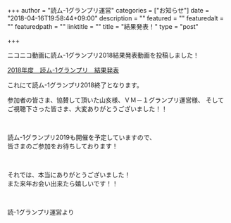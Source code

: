 +++
author = "読ム-1グランプリ運営"
categories = ["お知らせ"]
date = "2018-04-16T19:58:44+09:00"
description = ""
featured = ""
featuredalt = ""
featuredpath = ""
linktitle = ""
title = "結果発表！"
type = "post"

+++

ニコニコ動画に読ム-1グランプリ2018結果発表動画を投稿しました！

<script type="application/javascript" src="https://embed.nicovideo.jp/watch/sm33062730/script?w=720&h=480"></script><noscript><a href="http://www.nicovideo.jp/watch/sm33062730">2018年度　読ム-1グランプリ　結果発表</a></noscript>

これにて読ム-1グランプリ2018終了となります。

参加者の皆さま、協賛して頂いた山亥様、ＶＭ－１グランプリ運営様、
そしてご視聴下さった皆さま、大変ありがとうございました！！

<br>

読ム-1グランプリ2019も開催を予定していますので、  
皆さまのご参加をお待ちしております！

<br>

それでは、本当にありがとうございました！  
また来年お会い出来たら嬉しいです！！

<br>

読-1グランプリ運営より












